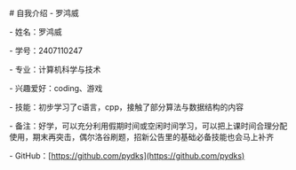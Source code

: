 \# 自我介绍 - 罗鸿威



\- 姓名：罗鸿威

\- 学号：2407110247

\- 专业：计算机科学与技术

\- 兴趣爱好：coding、游戏

\- 技能：初步学习了c语言，cpp，接触了部分算法与数据结构的内容

\- 备注：好学，可以充分利用假期时间或空闲时间学习，可以把上课时间合理分配使用，期末再突击，偶尔洛谷刷题，招新公告里的基础必备技能也会马上补齐

\- GitHub：\[https://github.com/pydks](https://github.com/pydks)



